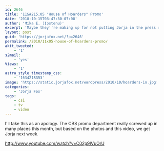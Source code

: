 ```yaml
---
id: 2646
title: '11&#215;05 "House of Hoarders" Promo'
date: '2010-10-15T08:47:30-07:00'
author: 'Mika E. (Ipstenu)'
excerpt: 'Maybe they''re making up for not putting Jorja in the press release, but she''s all over the promo video!'
layout: post
guid: 'https://jorjafox.net/?p=2646'
permalink: /2010/11x05-house-of-hoarders-promo/
aktt_tweeted:
    - '1'
s2mail:
    - 'yes'
Views:
    - '1'
astra_style_timestamp_css:
    - '1634218353'
image: 'https://static.jorjafox.net/wordpress/2010/10/hoarders-in.jpg'
categories:
    - 'Jorja Fox'
tags:
    - csi
    - tv
    - video
---
```


I'll take this as an apology.  The CBS promo department really screwed up in many places this month, but based on the photos and this video, we get Jorja next week.

http://www.youtube.com/watch?v=C02p9lVuOrU

